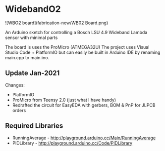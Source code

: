 # WidebandO2

![WBO2 board](fabrication-new/WB02 Board.png)

An Arduino sketch for controlling a Bosch LSU 4.9 Wideband Lambda sensor with minimal parts

The board is uses the ProMicro (ATMEGA32U)
The project uses Visual Studio Code + PlatformIO but can easily be built in Arduino IDE by renaming main.cpp to main.ino.

## Update Jan-2021

Changes:
- PlatformIO
- ProMicro from Teensy 2.0 (just what I have handy)
- Redrafted the circuit for EasyEDA with gerbers, BOM & PnP for JLPCB orders 

## Required Libraries

* RunningAverage - http://playground.arduino.cc/Main/RunningAverage
* PIDLibrary - http://playground.arduino.cc/Code/PIDLibrary

